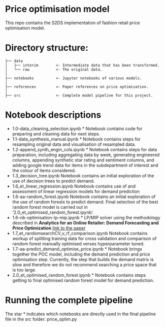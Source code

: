 # Price optimisation model

This repo contains the S2DS implementation of fashion retail price optimisation model.

# Directory structure: 

```
├── data
│   ├── interim        <- Intermediate data that has been transformed.
│   └── raw            <- The original data.
│
├── notebooks          <- Jupyter notebooks of various models.
│
├── references         <- Paper references on price optimisation.
│
├── src                <- Complete model pipeline for this project.

```

# Notebook descriptions

- 1.0-data_cleaning_selection.ipynb * Notebook contains code for preparing and cleaning data for next steps.
- 1.1-data_synthesis_manual.ipynb * Notebook contains steps for resampling original data and visualisation of resampled data.
- 1.2-append_synth_engin_cols.ipynb * Notebook contains steps for data preparation, including aggregating data by week, generating engineered columns,              appending synthetic star rating and sentiment columns, and adding google trend data for items in the subdepartment of interest and the colour of items considered.
- 1.3_decision_tree.ipynb Notebook contains an initial exploration of the use of decision trees to predict demand.
- 1.6_et_linear_regression.ipynb Notebook contains use of and assessment of linear regression models for demand prediction
- 1.6-aa-random_forest.ipynb Notebook contains an initial exploration of the use of random forests to predict demand. Final selection of the best random forest model is carried out in ‘2.0_et_optimised_random_forest.ipynb’.
- 1.6-nb-optimisation-lp-mip.ipynb * LP/MIP solver using the methodology described in **Analytics for an Online Retailer: Demand
Forecasting and Price Optimization** [link to the paper](https://pubsonline.informs.org/doi/10.1287/msom.2015.0561)
- 1.7_et_randomsearchCV_v_rf_comparison.ipynb Notebook contains workup of splitting training data for cross validation and comparison of random forest manually optimised verses hyperparameter tuned.
- 1.7-aa-predict_demand_optimise_price.ipynb * Notebook brings together the POC model, including the demand prediction and price optimisation step. Currently, the step that builds the demand matrix is slow and therefore we do not recommend searching a price space that is too large. 
- 2.0_et_optimised_random_forest.ipynb * Notebook contains steps getting to final optimised random forest model for demand prediction.



# Running the complete pipeline
The star * indicates which notebooks are directly used in the final pipeline file in the src folder: price_optim.py


